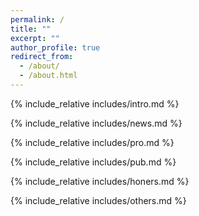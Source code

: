 ```yaml
---
permalink: /
title: ""
excerpt: ""
author_profile: true
redirect_from: 
  - /about/
  - /about.html
---
```


<span class='anchor' id='about-me'></span>
{% include_relative includes/intro.md %}

{% include_relative includes/news.md %}

<span class='anchor' id='-projects'></span>
{% include_relative includes/pro.md %}

{% include_relative includes/pub.md %}

{% include_relative includes/honers.md %}

{% include_relative includes/others.md %}